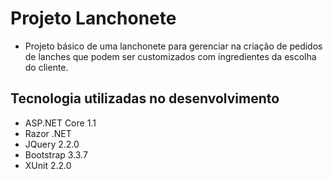 # Projeto Lanchonete

- Projeto básico de uma lanchonete para gerenciar na criação de pedidos de lanches que podem ser customizados com ingredientes da escolha do cliente.

## Tecnologia utilizadas no desenvolvimento
- ASP.NET Core 1.1
- Razor .NET
- JQuery 2.2.0
- Bootstrap 3.3.7
- XUnit 2.2.0
